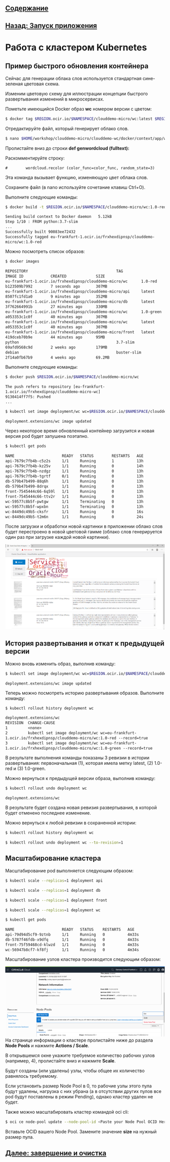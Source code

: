 ## [Содержание](../../README.md)

## [Назад: Запуск приложения](p5.md)

# Работа с кластером Kubernetes

## Пример быстрого обновления контейнера

Сейчас для генерации облака слов используется стандартная сине-зеленая цветовая схема.

Изменим цветовую схему для иллюстрации концепции быстрого развертывания изменений в микросервисах.

Пометьте имеющийся Docker образ **wc** номером версии с цветом:

```bash
$ docker tag $REGION.ocir.io/$NAMESPACE/clouddemo-micro/wc:latest $REGION.ocir.io/$NAMESPACE/clouddemo-micro/wc:1.0-green
```

Отредактируйте файл, который генерирует облако слов.

```bash
$ nano $HOME/workshop/clouddemo-micro/clouddemo-wc/docker/context/app/wc.py
```

Пролистайте вниз до строки **def genwordcloud (fulltext):**

Раскомментируйте строку:

```
#        wordcloud.recolor (color_func=color_func, random_state=3)
```

Эта команда вызывает функцию, изменяющую цвет облака слов.

Сохраните файл (в nano используйте сочетание клавиш Ctrl+O).

Выполните следующие команды:

```bash
$ docker build -t $REGION.ocir.io/$NAMESPACE/clouddemo-micro/wc:1.0-red clouddemo-wc/docker/
```

```
Sending build context to Docker daemon   5.12kB
Step 1/10 : FROM python:3.7-slim
...
Successfully built 90083ee72432
Successfully tagged eu-frankfurt-1.ocir.io/frxhexdipnsp/clouddemo-micro/wc:1.0-red
```

Можно посмотреть список образов:

```bash
$ docker images
```

```
REPOSITORY                                       TAG                 IMAGE ID            CREATED             SIZE
eu-frankfurt-1.ocir.io/frxhexdipnsp/clouddemo-micro/wc      1.0-red             b123509b7992        7 seconds ago       307MB
eu-frankfurt-1.ocir.io/frxhexdipnsp/clouddemo-micro/api     latest              8507fc1fd1a0        9 minutes ago       352MB
eu-frankfurt-1.ocir.io/frxhexdipnsp/clouddemo-micro/db      latest              3f762664991b        27 minutes ago      330MB
eu-frankfurt-1.ocir.io/frxhexdipnsp/clouddemo-micro/wc      1.0-green           a053353c1c0f        40 minutes ago      307MB
eu-frankfurt-1.ocir.io/frxhexdipnsp/clouddemo-micro/wc      latest              a053353c1c0f        40 minutes ago      307MB
eu-frankfurt-1.ocir.io/frxhexdipnsp/clouddemo-micro/front   latest              419dceb70b9e        44 minutes ago      95MB
python                                           3.7-slim            69afd9568c9d        2 weeks ago         179MB
debian                                           buster-slim         2f14a0fb67b9        4 weeks ago         69.2MB
```

Выполните следующие команды:

```bash
$ docker push $REGION.ocir.io/$NAMESPACE/clouddemo-micro/wc
```

```
The push refers to repository [eu-frankfurt-1.ocir.io/frxhexdipnsp/clouddemo-micro-wc]
9130414ff7f5: Pushed
...
```

```bash
$ kubectl set image deployment/wc wc=$REGION.ocir.io/$NAMESPACE/clouddemo-micro/wc:1.0-red --record
```

```
deployment.extensions/wc image updated
```

Через некоторое время обновленный контейнер загрузится и новая версия pod будет запушена поэтапно.

```bash
$ kubectl get pods
```

```
NAME                     READY   STATUS        RESTARTS   AGE
api-7679c7fb4b-c5z2s     1/1     Running       1          13h
api-7679c7fb4b-kz25v     1/1     Running       0          14h
api-7679c7fb4b-nzdgz     1/1     Running       0          13h
api-7679c7fb4b-tgrtf     0/1     Pending       0          13h
db-579b47b499-88q6h      1/1     Running       0          13h
db-579b47b499-8drqx      1/1     Running       0          13h
front-7545444c66-6q59l   1/1     Running       0          13h
front-7545444c66-ttv2r   1/1     Running       0          13h
wc-59577c8b5f-pwtgw      1/1     Terminating   0          13h
wc-59577c8b5f-wpxbn      1/1     Terminating   0          13h
wc-8449dc49b5-cksfr      1/1     Running       0          16s
wc-8449dc49b5-t2m6n      1/1     Running       0          24s
```

После загрузки и обработки новой картинки в приложении облако слов будет перестроено в новой цветовой гамме (облако слов генерируется один раз при загрузке каждой новой картинки).

![](media/p6/image1.png)

## История развертывания и откат к предыдущей версии

Можно вновь изменить образ, выполнив команду:

```bash
$ kubectl set image deployment/wc wc=$REGION.ocir.io/$NAMESPACE/clouddemo-micro/wc:1.0-green --record
```

```
deployment.extensions/wc image updated
```

Теперь можно посмотреть историю развертывания образов. Выполните команду:

```bash
$ kubectl rollout history deployment wc
```

```
deployment.extensions/wc
REVISION  CHANGE-CAUSE
1         <none>
2         kubectl set image deployment/wc wc=eu-frankfurt-1.ocir.io/frxhexdipnsp/clouddemo-micro/wc:1.0-red --record=true
3         kubectl set image deployment/wc wc=eu-frankfurt-1.ocir.io/frxhexdipnsp/clouddemo-micro/wc:1.0-green --record=true
```

В результате выполнения команды показаны 3 ревизии в истории развертывания: первоначальная (1), которая имела метку latest, (2) 1.0-red и (3) 1.0-green.

Можно вернуться к предыдущей версии образа, выполнив команду:

```bash
$ kubectl rollout undo deployment wc
```

```
deployment.extensions/wc
```

В результате будет создана новая ревизия развертывания, в которой будет отменено последнее изменение.

Можно вернуться к любой ревизии в сохраненной истории:

```bash
$ kubectl rollout history deployment wc
```

```bash
$ kubectl rollout undo deployment wc --to-revision=1
```

## Масштабирование кластера

Масштабирование pod выполняется следующим образом:

```bash
$ kubectl scale --replicas=1 deployment api
```

```bash
$ kubectl scale --replicas=1 deployment db
```

```bash
$ kubectl scale --replicas=1 deployment front
```

```bash
$ kubectl scale --replicas=1 deployment wc
```

```bash
$ kubectl get pods
```

```
NAME                     READY   STATUS    RESTARTS   AGE
api-79d94d5cf9-9ztnb     1/1     Running   0          4m33s
db-5787f46fdb-x9dfq      1/1     Running   0          4m33s
front-75f59468cd-klwzd   1/1     Running   0          4m33s
wc-56947b8cf7-kf8fj      1/1     Running   0          4m34s
```

Масштабирование узлов кластера производится следующим образом:

![](media/p6/image2.png)На странице информации о кластере пролистайте ниже до раздела **Node Pools** и нажмите **Actions / Scale**.

В открывшемся окне укажите требуемое количество рабочих узлов (например, 4), пролистайте вниз и нажмите **Scale**.

Будут созданы (или удалены) узлы, чтобы общее их количество равнялось требуемому.

Если установить размер Node Pool в 0, то рабочие узлы этого пула будут удалены, нагрузка с них убрана (а в отсутствии других пулов все pod будут поставлены в режим Pending), однако кластер удален не будет.

Также можно масштабировать кластер командой oci cli:

```bash
$ oci ce node-pool update --node-pool-id <Paste your Node Pool OCID Here> --size 2
```

Вставьте OCID вашего Node Pool. Замените значение **size** на нужный размер пула.

## [Далее: завершение и очистка](p7.md)